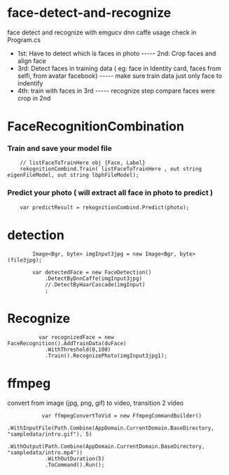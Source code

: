 # face-detect-and-recognize
face detect and recognize with emgucv dnn caffe usage check in Program.cs
- 1st: Have to detect which is faces in photo
----- 2nd: Crop faces and align face
- 3rd: Detect faces in training data ( eg: face in Identity card, faces from selfi, from avatar facebook) 
----- make sure train data just only face to indentify
- 4th: train with faces in 3rd
----- recognize step compare faces were crop in 2nd

# FaceRecognitionCombination

### Train and save your model file
        // listFaceToTrainHere obj {Face, Label}
        rekognitionCombind.Train( listFaceToTrainHere , out string eigenFileModel, out string lbphFileModel);

### Predict your photo ( will extract all face in photo to predict )
        var predictResult = rekognitionCombind.Predict(photo);

# detection

            Image<Bgr, byte> imgInput3jpg = new Image<Bgr, byte>(file3jpg);
            
            var detectedFace = new FaceDetection()
                .DetectByDnnCaffe(imgInput3jpg)
                //.DetectByHaarCascade(imgInput)
                ;

# Recognize
              var recognizedFace = new FaceRecognition().AddTrainData(duFace)
                .WithThreshold(0,100)
                .Train().RecognizePhoto(imgInput3jpg1);
                
# ffmpeg 
convert from image (jpg, png, gif) to video, transition 2 video

               var ffmpegConvertToVid = new FfmpegCommandBuilder()
                .WithInputFile(Path.Combine(AppDomain.CurrentDomain.BaseDirectory, "sampledata/intro.gif"), 5)
                .WithOutput(Path.Combine(AppDomain.CurrentDomain.BaseDirectory, "sampledata/intro.mp4"))
                .WithOutDuration(5)
                .ToCommand().Run();

 